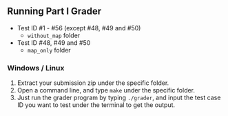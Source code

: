 ## Running Part I Grader

- Test ID #1 - #56 (except #48, #49 and #50)
  - `without_map` folder
- Test ID #48, #49 and #50
  - `map_only` folder

### Windows / Linux
1. Extract your submission zip under the specific folder.
2. Open a command line, and type `make` under the specific folder.
3. Just run the grader program by typing `./grader`, and input the test case ID you want to test under the terminal to get the output.
